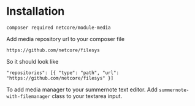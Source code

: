 # Installation

`composer required netcore/module-media`

Add media repository url to your composer file

`https://github.com/netcore/filesys`

So it should look like

`"repositories": [{
    "type": "path",
    "url": "https://github.com/netcore/filesys"
}]`

To add media manager to your summernote text editor. Add `summernote-with-filemanager` class to your textarea input.
